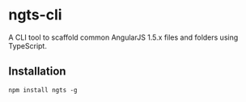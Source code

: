 # ngts-cli
A CLI tool to scaffold common AngularJS 1.5.x files and folders using TypeScript.

## Installation
`npm install ngts -g`